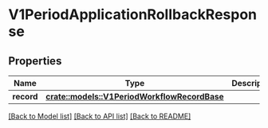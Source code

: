 # V1PeriodApplicationRollbackResponse

## Properties

Name | Type | Description | Notes
------------ | ------------- | ------------- | -------------
**record** | [**crate::models::V1PeriodWorkflowRecordBase**](v1.WorkflowRecordBase.md) |  | 

[[Back to Model list]](../README.md#documentation-for-models) [[Back to API list]](../README.md#documentation-for-api-endpoints) [[Back to README]](../README.md)


